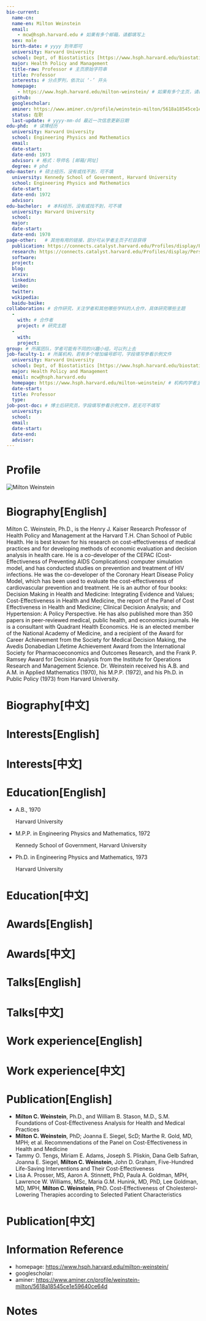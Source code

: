 ```yaml
---
bio-current:
  name-cn: 
  name-en: Milton Weinstein
  email: 
    - mcw@hsph.harvard.edu # 如果有多个邮箱，请都填写上
  sex: male
  birth-date: # yyyy 到年即可
  university: Harvard University 
  school: Dept, of Biostatistics [https://www.hsph.harvard.edu/biostatistics] # 格式：学院名称[学院官网链接]
  major: Health Policy and Management
  title-raw: Professor # 主页原始字符串
  title: Professor
  interests: # 分点罗列，依次以 ‘-’ 开头
  homepage: 
    - https://www.hsph.harvard.edu/milton-weinstein/ # 如果有多个主页，请都填写上
  github: 
  googlescholar:  
  aminer: https://www.aminer.cn/profile/weinstein-milton/5618a18545ce1e59640ce64d # 从这里查找 https://www.aminer.org/search/person
  status: 在职
  last-update: # yyyy-mm-dd 最近一次信息更新日期
edu-phd:  # 读博经历
  university: Harvard University
  school: Engineering Physics and Mathematics
  email: 
  date-start: 
  date-end: 1973
  advisor: # 格式：导师名 [邮箱/网址]
  degree: # phd
edu-master: # 硕士经历，没有或找不到，可不填
  university: Kennedy School of Government, Harvard University
  school: Engineering Physics and Mathematics
  date-start: 
  date-end: 1972
  advisor:
edu-bachelor:  # 本科经历，没有或找不到，可不填
  university: Harvard University
  school: 
  major: 
  date-start: 
  date-end: 1970
page-other:   # 其他有用的链接，部分可从学者主页子栏目获得
  publication: https://connects.catalyst.harvard.edu/Profiles/display/Person/63159
  research: https://connects.catalyst.harvard.edu/Profiles/display/Person/63159
  software: 
  project: 
  blog: 
  arxiv: 
  linkedin: 
  weibo:
  twitter:
  wikipedia:
  baidu-baike:
collaboration: # 合作研究，关注学者和其他哪些学科的人合作，具体研究哪些主题
  - 
    with: # 合作者
    project: # 研究主题
  - 
    with: 
    project: 
group: # 所属团队，学者可能有不同的兴趣小组，可以列上去
job-faculty-1: # 所属机构，若有多个增加编号即可，字段填写参看示例文件
  university: Harvard University 
  school: Dept, of Biostatistics [https://www.hsph.harvard.edu/biostatistics] # 格式：学院名称[学院官网链接]
  major: Health Policy and Management
  email: mcw@hsph.harvard.edu
  homepage: https://www.hsph.harvard.edu/milton-weinstein/ # 机构内学者主页
  date-start: 
  title: Professor
  type: 
job-post-doc: # 博士后研究员，字段填写参看示例文件，若无可不填写
  university: 
  school: 
  email: 
  date-start: 
  date-end: 
  advisor: 
---
```


# Profile

![Milton Weinstein](https://connects.catalyst.harvard.edu/Profiles/profile/Modules/CustomViewPersonGeneralInfo/PhotoHandler.ashx?NodeID=1253045)

# Biography[English]

Milton C. Weinstein, Ph.D., is the Henry J. Kaiser Research Professor of Health Policy and Management at the Harvard T.H. Chan School of Public Health. He is best known for his research on cost-effectiveness of medical practices and for developing methods of economic evaluation and decision analysis in health care. He is a co-developer of the CEPAC (Cost-Effectiveness of Preventing AIDS Complications) computer simulation model, and has conducted studies on prevention and treatment of HIV infections. He was the co-developer of the Coronary Heart Disease Policy Model, which has been used to evaluate the cost-effectiveness of cardiovascular prevention and treatment. He is an author of four books: Decision Making in Health and Medicine: Integrating Evidence and Values; Cost-Effectiveness in Health and Medicine, the report of the Panel of Cost Effectiveness in Health and Medicine; Clinical Decision Analysis; and Hypertension: A Policy Perspective. He has also published more than 350 papers in peer-reviewed medical, public health, and economics journals. He is a consultant with Quadrant Health Economics. He is an elected member of the National Academy of Medicine, and a recipient of the Award for Career Achievement from the Society for Medical Decision Making, the Avedis Donabedian Lifetime Achievement Award from the International Society for Pharmacoeconomics and Outcomes Research, and the Frank P. Ramsey Award for Decision Analysis from the Institute for Operations Research and Management Science. Dr. Weinstein received his A.B. and A.M. in Applied Mathematics (1970), his M.P.P. (1972), and his Ph.D. in Public Policy (1973) from Harvard University.

# Biography[中文]

# Interests[English]

# Interests[中文]

# Education[English]

- A.B., 1970
    
    Harvard University 
    
- M.P.P. in Engineering Physics and Mathematics, 1972
    
    Kennedy School of Government, Harvard University
    
- Ph.D. in Engineering Physics and Mathematics, 1973
    
    Harvard University

# Education[中文]

# Awards[English]

# Awards[中文]

# Talks[English]

# Talks[中文]

# Work experience[English]

# Work experience[中文]

# Publication[English]

- **Milton C. Weinstein**, Ph.D., and William B. Stason, M.D., S.M. Foundations of Cost-Effectiveness Analysis for Health and Medical Practices
- **Milton C. Weinstein**, PhD; Joanna E. Siegel, ScD; Marthe R. Gold, MD, MPH; et al. Recommendations of the Panel on Cost-Effectiveness in Health and Medicine
- Tammy O. Tengs, Miriam E. Adams, Joseph S. Pliskin, Dana Gelb Safran, Joanna E. Siegel, **Milton C. Weinstein**, John D. Graham, Five-Hundred Life-Saving Interventions and Their Cost-Effectiveness
- Lisa A. Prosser, MS, Aaron A. Stinnett, PhD, Paula A. Goldman, MPH, Lawrence W. Williams, MSc, Maria G.M. Hunink, MD, PhD, Lee Goldman, MD, MPH, **Milton C. Weinstein**, PhD. Cost-Effectiveness of Cholesterol-Lowering Therapies according to Selected Patient Characteristics

# Publication[中文]

# Information Reference

-  homepage: https://www.hsph.harvard.edu/milton-weinstein/
-  googlescholar: 
-  aminer: https://www.aminer.cn/profile/weinstein-milton/5618a18545ce1e59640ce64d

# Notes
